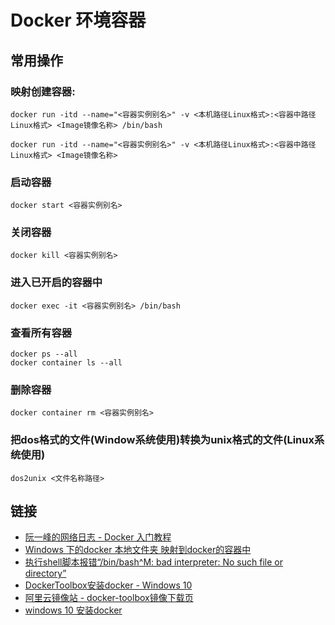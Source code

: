 ﻿# Docker 环境容器


## 常用操作

### 映射创建容器:
```shell
docker run -itd --name="<容器实例别名>" -v <本机路径Linux格式>:<容器中路径Linux格式> <Image镜像名称> /bin/bash

docker run -itd --name="<容器实例别名>" -v <本机路径Linux格式>:<容器中路径Linux格式> <Image镜像名称>
```

### 启动容器
```shell
docker start <容器实例别名>
```

### 关闭容器
```shell
docker kill <容器实例别名>
```

### 进入已开启的容器中
```shell
docker exec -it <容器实例别名> /bin/bash
```

### 查看所有容器
```shell
docker ps --all
docker container ls --all
```

### 删除容器
```shell
docker container rm <容器实例别名>
```

### 把dos格式的文件(Window系统使用)转换为unix格式的文件(Linux系统使用)
```shell
dos2unix <文件名称路径>
```

## 链接

* [阮一峰的网络日志 - Docker 入门教程](https://ruanyifeng.com/blog/2018/02/docker-tutorial.html)
* [Windows 下的docker 本地文件夹 映射到docker的容器中](https://blog.csdn.net/m0_38044453/article/details/98080461)
* [执行shell脚本报错“/bin/bash^M: bad interpreter: No such file or directory”](https://blog.csdn.net/li1325169021/article/details/115361901)
* [DockerToolbox安装docker - Windows 10](https://www.jianshu.com/p/2aa5b05717c6)
* [阿里云镜像站 - docker-toolbox镜像下载页](https://mirrors.aliyun.com/docker-toolbox/windows/docker-toolbox/)
* [windows 10 安装docker](https://zhuanlan.zhihu.com/p/397311465)
